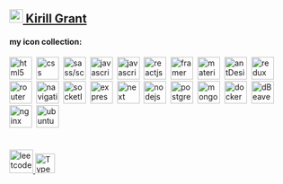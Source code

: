 ## <a href="https://t.me/kirillgrant" target="_blank"> <img src="https://cdn-icons-png.flaticon.com/512/2111/2111646.png" width="24" height="24" alt="telegram" />  Kirill Grant</a> 
**<h4>my icon collection: </h4>**
<div>
      <img src="https://cdn.jsdelivr.net/gh/devicons/devicon@latest/icons/html5/html5-original-wordmark.svg" title="html5" alt="html5" width="40" height="40"/>&nbsp
      <img src="https://cdn.jsdelivr.net/gh/devicons/devicon@latest/icons/css3/css3-original-wordmark.svg" title="css" alt="css" width="40" height="40"/>&nbsp
      <img src="https://cdn.jsdelivr.net/gh/devicons/devicon@latest/icons/sass/sass-original.svg" title="sass" alt="sass/scss" width="40" height="40"/>&nbsp;
      <img src="https://cdn.jsdelivr.net/gh/devicons/devicon@latest/icons/javascript/javascript-original.svg" title="javascript" alt="javascript" width="40" height="40"/>&nbsp
      <img src="https://cdn.jsdelivr.net/gh/devicons/devicon@latest/icons/typescript/typescript-original.svg" title="javascript" alt="javascript" width="40" height="40"/>&nbsp
      <img src="https://cdn.jsdelivr.net/gh/devicons/devicon@latest/icons/react/react-original.svg"  alt="reactjs" width="40" height="40"/>&nbsp
      <img src="https://cdn.jsdelivr.net/gh/devicons/devicon@latest/icons/framermotion/framermotion-original-wordmark.svg" title="framer" alt="framer" width="40" height="40"/>&nbsp
      <img src="https://cdn.jsdelivr.net/gh/devicons/devicon@latest/icons/materialui/materialui-plain.svg" title="material" alt="material" width="40" height="40"/>&nbsp
      <img src="https://cdn.jsdelivr.net/gh/devicons/devicon@latest/icons/antdesign/antdesign-plain.svg" title="antDesign" alt="antDesign" width="40" height="40"/>&nbsp
      <img src="https://cdn.jsdelivr.net/gh/devicons/devicon@latest/icons/redux/redux-original.svg" title="redux" alt="redux" width="40" height="40"/>&nbsp;
      <img src="https://cdn.jsdelivr.net/gh/devicons/devicon@latest/icons/reactrouter/reactrouter-original.svg" title="routerDom" alt="routerDom" width="40" height="40"/>&nbsp;
      <img src="https://cdn.jsdelivr.net/gh/devicons/devicon@latest/icons/reactnavigation/reactnavigation-original.svg" title="navigation" alt="navigation" width="40" height="40"/>&nbsp;
      <img src="https://cdn.jsdelivr.net/gh/devicons/devicon@latest/icons/socketio/socketio-original.svg" title="socketIo" alt="socketIo" width="40" height="40"/>&nbsp
      <img src="https://cdn.jsdelivr.net/gh/devicons/devicon@latest/icons/express/express-original-wordmark.svg" title="express2" alt="express2" width="40" height="40"/>&nbsp
      <img src="https://cdn.jsdelivr.net/gh/devicons/devicon@latest/icons/nextjs/nextjs-plain.svg" title="next" alt="next" width="40" height="40"/>&nbsp
      <img src="https://cdn.jsdelivr.net/gh/devicons/devicon@latest/icons/nodejs/nodejs-original-wordmark.svg" title="nodejs" alt="nodejs" width="40" height="40"/>&nbsp
      <img src="https://cdn.jsdelivr.net/gh/devicons/devicon@latest/icons/postgresql/postgresql-original-wordmark.svg" title="postgreSQl" alt="postgreSQL" width="40" height="40"/>&nbsp
      <img src="https://cdn.jsdelivr.net/gh/devicons/devicon@latest/icons/mongodb/mongodb-plain.svg" title="mongodb" alt="mongodb" width="40" height="40"/>&nbsp
      <img src="https://cdn.jsdelivr.net/gh/devicons/devicon@latest/icons/docker/docker-original.svg" title="docker" alt="docker" width="40" height="40" />&nbsp  
      <img src="https://cdn.jsdelivr.net/gh/devicons/devicon@latest/icons/dbeaver/dbeaver-original.svg" title="dBeaver" alt="dBeaver" width="40" height="40"/>&nbsp  
      <img src="https://cdn.jsdelivr.net/gh/devicons/devicon@latest/icons/nginx/nginx-original.svg" title="nginx" alt="nginx" width="40" height="40"/>&nbsp  
      <img src="https://cdn.jsdelivr.net/gh/devicons/devicon@latest/icons/ubuntu/ubuntu-original.svg" title="ubuntu" alt="ubuntu" width="40" height="40" />&nbsp  
          
</div>

**<h4></h4>**   
<a href="https://leetcode-stats-six.vercel.app/api?username=webdotg&theme=light" target="_blank">
<img src="https://leetcode.com/apple-touch-icon-114x114.png" width="42" height="42" alt="leetcode" />
<img src="https://www.typescriptlang.org/icons/icon-96x96.png?v=8944a05a8b601855de116c8a56d3b3ae" width="35" height="35" alt="TypeScript" /> 
</a>

